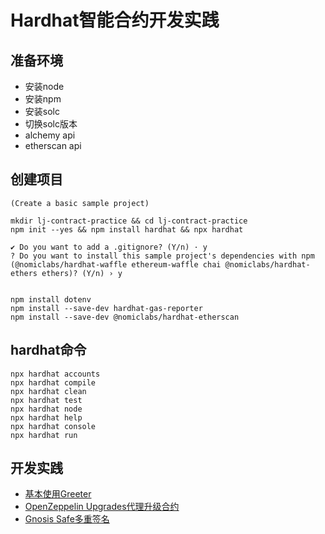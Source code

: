 # Hardhat智能合约开发实践

## 准备环境

- 安装node
- 安装npm
- 安装solc
- 切换solc版本
- alchemy api
- etherscan api

## 创建项目

```
(Create a basic sample project)

mkdir lj-contract-practice && cd lj-contract-practice
npm init --yes && npm install hardhat && npx hardhat

✔ Do you want to add a .gitignore? (Y/n) · y
? Do you want to install this sample project's dependencies with npm (@nomiclabs/hardhat-waffle ethereum-waffle chai @nomiclabs/hardhat-ethers ethers)? (Y/n) › y


npm install dotenv
npm install --save-dev hardhat-gas-reporter 
npm install --save-dev @nomiclabs/hardhat-etherscan
```

## hardhat命令

```shell
npx hardhat accounts
npx hardhat compile
npx hardhat clean
npx hardhat test
npx hardhat node
npx hardhat help
npx hardhat console
npx hardhat run
```

## 开发实践

- [基本使用Greeter](./docs/greeter.md)
- [OpenZeppelin Upgrades代理升级合约](./docs/proxy.md)
- [Gnosis Safe多重签名](/docs/gnosis_safe.md)
